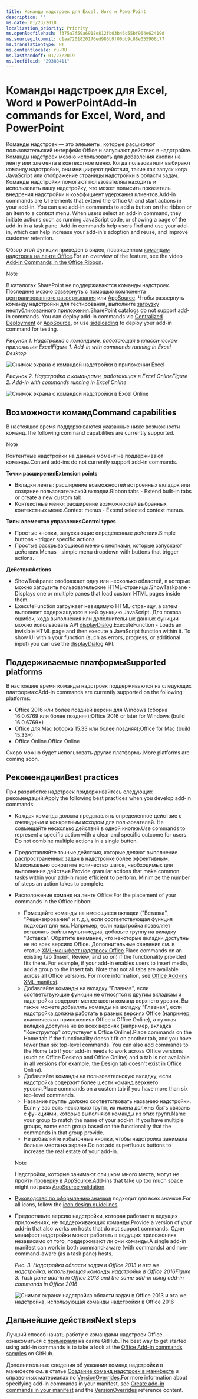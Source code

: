 ```yaml
---
title: Команды надстроек для Excel, Word и PowerPoint
description: ''
ms.date: 01/23/2018
localization_priority: Priority
ms.openlocfilehash: f375a7f59a6918e812fb03b46c55bf964e62419d
ms.sourcegitcommit: d1aa7201820176ed986b9f00bb9c88e055906c77
ms.translationtype: HT
ms.contentlocale: ru-RU
ms.lasthandoff: 01/23/2019
ms.locfileid: "29388411"
---
```

# <a name="add-in-commands-for-excel-word-and-powerpoint"></a><span data-ttu-id="e0fff-102">Команды надстроек для Excel, Word и PowerPoint</span><span class="sxs-lookup"><span data-stu-id="e0fff-102">Add-in commands for Excel, Word, and PowerPoint</span></span>

<span data-ttu-id="e0fff-p101">Команды надстроек — это элементы, которые расширяют пользовательский интерфейс Office и запускают действия в надстройке. Команды надстроек можно использовать для добавления кнопки на ленту или элемента в контекстное меню. Когда пользователи выбирают команду надстройки, они инициируют действия, такие как запуск кода JavaScript или отображение страницы надстройки в области задач. Команды надстройки помогают пользователям находить и использовать вашу надстройку, что может повысить показатель внедрения надстройки и коэффициент удержания клиентов.</span><span class="sxs-lookup"><span data-stu-id="e0fff-p101">Add-in commands are UI elements that extend the Office UI and start actions in your add-in. You can use add-in commands to add a button on the ribbon or an item to a context menu. When users select an add-in command, they initiate actions such as running JavaScript code, or showing a page of the add-in in a task pane. Add-in commands help users find and use your add-in, which can help increase your add-in's adoption and reuse, and improve customer retention.</span></span>

<span data-ttu-id="e0fff-107">Обзор этой функции приведен в видео, посвященном [командам надстроек на ленте Office](https://channel9.msdn.com/events/Build/2016/P551).</span><span class="sxs-lookup"><span data-stu-id="e0fff-107">For an overview of the feature, see the video [Add-in Commands in the Office Ribbon](https://channel9.msdn.com/events/Build/2016/P551).</span></span>

> [!NOTE]
> <span data-ttu-id="e0fff-p102">В каталогах SharePoint не поддерживаются команды надстроек. Последние можно развернуть с помощью компонента [централизованного развертывания](../publish/centralized-deployment.md) или [AppSource](https://docs.microsoft.com/office/dev/store/submit-to-the-office-store). Чтобы развернуть команду надстройки для тестирования, выполните [загрузку неопубликованного приложения](../testing/create-a-network-shared-folder-catalog-for-task-pane-and-content-add-ins.md).</span><span class="sxs-lookup"><span data-stu-id="e0fff-p102">SharePoint catalogs do not support add-in commands. You can deploy add-in commands via [Centralized Deployment](../publish/centralized-deployment.md) or [AppSource](https://docs.microsoft.com/office/dev/store/submit-to-the-office-store), or use [sideloading](../testing/create-a-network-shared-folder-catalog-for-task-pane-and-content-add-ins.md) to deploy your add-in command for testing.</span></span> 

<span data-ttu-id="e0fff-110">*Рисунок 1. Надстройка с командами, работающая в классическом приложении Excel*</span><span class="sxs-lookup"><span data-stu-id="e0fff-110">*Figure 1. Add-in with commands running in Excel Desktop*</span></span>

![Снимок экрана с командой надстройки в приложении Excel](../images/add-in-commands-1.png)

<span data-ttu-id="e0fff-112">*Рисунок 2. Надстройка с командами, работающая в Excel Online*</span><span class="sxs-lookup"><span data-stu-id="e0fff-112">*Figure 2. Add-in with commands running in Excel Online*</span></span>

![Снимок экрана с командой надстройки в Excel Online](../images/add-in-commands-2.png)

## <a name="command-capabilities"></a><span data-ttu-id="e0fff-114">Возможности команд</span><span class="sxs-lookup"><span data-stu-id="e0fff-114">Command capabilities</span></span>
<span data-ttu-id="e0fff-115">В настоящее время поддерживаются указанные ниже возможности команд.</span><span class="sxs-lookup"><span data-stu-id="e0fff-115">The following command capabilities are currently supported.</span></span>

> [!NOTE]
> <span data-ttu-id="e0fff-116">Контентные надстройки на данный момент не поддерживают команды.</span><span class="sxs-lookup"><span data-stu-id="e0fff-116">Content add-ins do not currently support add-in commands.</span></span>

<span data-ttu-id="e0fff-117">**Точки расширения**</span><span class="sxs-lookup"><span data-stu-id="e0fff-117">**Extension points**</span></span>

- <span data-ttu-id="e0fff-118">Вкладки ленты: расширение возможностей встроенных вкладок или создание пользовательской вкладки.</span><span class="sxs-lookup"><span data-stu-id="e0fff-118">Ribbon tabs - Extend built-in tabs or create a new custom tab.</span></span>
- <span data-ttu-id="e0fff-119">Контекстные меню: расширение возможностей выбранных контекстных меню.</span><span class="sxs-lookup"><span data-stu-id="e0fff-119">Context menus - Extend selected context menus.</span></span>

<span data-ttu-id="e0fff-120">**Типы элементов управления**</span><span class="sxs-lookup"><span data-stu-id="e0fff-120">**Control types**</span></span>

- <span data-ttu-id="e0fff-121">Простые кнопки, запускающие определенные действия.</span><span class="sxs-lookup"><span data-stu-id="e0fff-121">Simple buttons - trigger specific actions.</span></span>
- <span data-ttu-id="e0fff-122">Простые раскрывающиеся меню с кнопками, которые запускают действия.</span><span class="sxs-lookup"><span data-stu-id="e0fff-122">Menus - simple menu dropdown with buttons that trigger actions.</span></span>

<span data-ttu-id="e0fff-123">**Действия**</span><span class="sxs-lookup"><span data-stu-id="e0fff-123">**Actions**</span></span>

- <span data-ttu-id="e0fff-124">ShowTaskpane: отображает одну или несколько областей, в которые можно загрузить пользовательские HTML-страницы.</span><span class="sxs-lookup"><span data-stu-id="e0fff-124">ShowTaskpane - Displays one or multiple panes that load custom HTML pages inside them.</span></span>
- <span data-ttu-id="e0fff-p103">ExecuteFunction загружает невидимую HTML-страницу, а затем выполняет содержащуюся в ней функцию JavaScript. Для показа ошибок, хода выполнения или дополнительных данных функции можно использовать API [displayDialog](https://docs.microsoft.com/javascript/api/office/office.ui).</span><span class="sxs-lookup"><span data-stu-id="e0fff-p103">ExecuteFunction - Loads an invisible HTML page and then execute a JavaScript function within it. To show UI within your function (such as errors, progress, or additional input) you can use the [displayDialog](https://docs.microsoft.com/javascript/api/office/office.ui) API.</span></span>  

## <a name="supported-platforms"></a><span data-ttu-id="e0fff-127">Поддерживаемые платформы</span><span class="sxs-lookup"><span data-stu-id="e0fff-127">Supported platforms</span></span>

<span data-ttu-id="e0fff-128">В настоящее время команды надстроек поддерживаются на следующих платформах:</span><span class="sxs-lookup"><span data-stu-id="e0fff-128">Add-in commands are currently supported on the following platforms:</span></span>

- <span data-ttu-id="e0fff-129">Office 2016 или более поздней версии для Windows (сборка 16.0.6769 или более поздняя);</span><span class="sxs-lookup"><span data-stu-id="e0fff-129">Office 2016 or later for Windows (build 16.0.6769+)</span></span>
- <span data-ttu-id="e0fff-130">Office для Mac (сборка 15.33 или более поздняя);</span><span class="sxs-lookup"><span data-stu-id="e0fff-130">Office for Mac (build 15.33+)</span></span>
- <span data-ttu-id="e0fff-131">Office Online.</span><span class="sxs-lookup"><span data-stu-id="e0fff-131">Office Online</span></span>

<span data-ttu-id="e0fff-132">Скоро можно будет использовать другие платформы.</span><span class="sxs-lookup"><span data-stu-id="e0fff-132">More platforms are coming soon.</span></span>

## <a name="best-practices"></a><span data-ttu-id="e0fff-133">Рекомендации</span><span class="sxs-lookup"><span data-stu-id="e0fff-133">Best practices</span></span>

<span data-ttu-id="e0fff-134">При разработке надстроек придерживайтесь следующих рекомендаций:</span><span class="sxs-lookup"><span data-stu-id="e0fff-134">Apply the following best practices when you develop add-in commands:</span></span>

- <span data-ttu-id="e0fff-p104">Каждая команда должна представлять определенное действие с очевидным и конкретным исходом для пользователей. Не совмещайте несколько действий в одной кнопке.</span><span class="sxs-lookup"><span data-stu-id="e0fff-p104">Use commands to represent a specific action with a clear and specific outcome for users. Do not combine multiple actions in a single button.</span></span>
- <span data-ttu-id="e0fff-p105">Предоставляйте точные действия, которые делают выполнение распространенных задач в надстройке более эффективным. Максимально сократите количество шагов, необходимых для выполнения действия.</span><span class="sxs-lookup"><span data-stu-id="e0fff-p105">Provide granular actions that make common tasks within your add-in more efficient to perform. Minimize the number of steps an action takes to complete.</span></span>
- <span data-ttu-id="e0fff-139">Расположение команд на ленте Office:</span><span class="sxs-lookup"><span data-stu-id="e0fff-139">For the placement of your commands in the Office ribbon:</span></span>
    - <span data-ttu-id="e0fff-p106">Помещайте команды на имеющиеся вкладки ("Вставка", "Рецензирование" и т. д.), если соответствующая функция подходит для них. Например, если надстройка позволяет вставлять файлы мультимедиа, добавьте группу на вкладку "Вставка". Обратите внимание, что некоторые вкладки доступны не во всех версиях Office. Дополнительные сведения см. в статье [XML-манифест надстроек Office](../develop/add-in-manifests.md).</span><span class="sxs-lookup"><span data-stu-id="e0fff-p106">Place commands on an existing tab (Insert, Review, and so on) if the functionality provided fits there. For example, if your add-in enables users to insert media, add a group to the Insert tab. Note that not all tabs are available across all Office versions. For more information, see [Office Add-ins XML manifest](../develop/add-in-manifests.md).</span></span> 
    - <span data-ttu-id="e0fff-p107">Добавляйте команды на вкладку "Главная", если соответствующие функции не относятся к другим вкладкам и надстройка содержит менее шести команд верхнего уровня. Вы также можете добавлять команды на вкладку "Главная", если надстройка должна работать в разных версиях Office (например, классических приложениях Office и Office Online), а нужная вкладка доступна не во всех версиях (например, вкладка "Конструктор" отсутствует в Office Online).</span><span class="sxs-lookup"><span data-stu-id="e0fff-p107">Place commands on the Home tab if the functionality doesn't fit on another tab, and you have fewer than six top-level commands. You can also add commands to the Home tab if your add-in needs to work across Office versions (such as Office Desktop and Office Online) and a tab is not available in all versions (for example, the Design tab doesn't exist in Office Online).</span></span>  
    - <span data-ttu-id="e0fff-145">Добавляйте команды на пользовательскую вкладку, если надстройка содержит более шести команд верхнего уровня.</span><span class="sxs-lookup"><span data-stu-id="e0fff-145">Place commands on a custom tab if you have more than six top-level commands.</span></span> 
    - <span data-ttu-id="e0fff-p108">Название группы должно соответствовать названию надстройки. Если у вас есть несколько групп, их имена должны быть связаны с функциями, которые выполняют команды из этих групп.</span><span class="sxs-lookup"><span data-stu-id="e0fff-p108">Name your group to match the name of your add-in. If you have multiple groups, name each group based on the functionality that the commands in that group provide.</span></span>
    - <span data-ttu-id="e0fff-148">Не добавляйте избыточные кнопки, чтобы надстройка занимала больше места на экране.</span><span class="sxs-lookup"><span data-stu-id="e0fff-148">Do not add superfluous buttons to increase the real estate of your add-in.</span></span>

     > [!NOTE]
     > <span data-ttu-id="e0fff-149">Надстройки, которые занимают слишком много места, могут не пройти [проверку в AppSource](https://docs.microsoft.com/office/dev/store/validation-policies).</span><span class="sxs-lookup"><span data-stu-id="e0fff-149">Add-ins that take up too much space might not pass [AppSource validation](https://docs.microsoft.com/office/dev/store/validation-policies).</span></span>

- <span data-ttu-id="e0fff-150">[Руководство по оформлению значков](add-in-icons.md) подходит для всех значков.</span><span class="sxs-lookup"><span data-stu-id="e0fff-150">For all icons, follow the [icon design guidelines](add-in-icons.md).</span></span>
- <span data-ttu-id="e0fff-151">Предоставьте версию надстройки, которая работает в ведущих приложениях, не поддерживающих команды.</span><span class="sxs-lookup"><span data-stu-id="e0fff-151">Provide a version of your add-in that also works on hosts that do not support commands.</span></span> <span data-ttu-id="e0fff-152">Один манифест надстройки может работать в ведущих приложениях независимо от того, поддерживают ли они команды.</span><span class="sxs-lookup"><span data-stu-id="e0fff-152">A single add-in manifest can work in both command-aware (with commands) and non-command-aware (as a task pane) hosts.</span></span>

   <span data-ttu-id="e0fff-153">*Рис. 3. Надстройка области задач в Office 2013 и эта же надстройка, использующая команды надстройки в Office 2016*</span><span class="sxs-lookup"><span data-stu-id="e0fff-153">*Figure 3. Task pane add-in in Office 2013 and the same add-in using add-in commands in Office 2016*</span></span>

   ![Снимок экрана: надстройка области задач в Office 2013 и эта же надстройка, использующая команды надстройки в Office 2016](../images/office-task-pane-add-ins.png)


## <a name="next-steps"></a><span data-ttu-id="e0fff-155">Дальнейшие действия</span><span class="sxs-lookup"><span data-stu-id="e0fff-155">Next steps</span></span>

<span data-ttu-id="e0fff-156">Лучший способ начать работу с командами надстроек Office — ознакомиться с [примерами](https://github.com/OfficeDev/Office-Add-in-Commands-Samples/) на сайте GitHub.</span><span class="sxs-lookup"><span data-stu-id="e0fff-156">The best way to get started using add-in commands is to take a look at the [Office Add-in commands samples](https://github.com/OfficeDev/Office-Add-in-Commands-Samples/) on GitHub.</span></span>

<span data-ttu-id="e0fff-157">Дополнительные сведения об указании команд надстройки в манифесте см. в статье [Создание команд надстроек в манифесте](../develop/create-addin-commands.md) и справочных материалах по [VersionOverrides](https://docs.microsoft.com/office/dev/add-ins/reference/manifest/versionoverrides).</span><span class="sxs-lookup"><span data-stu-id="e0fff-157">For more information about specifying add-in commands in your manifest, see [Create add-in commands in your manifest](../develop/create-addin-commands.md) and the [VersionOverrides](https://docs.microsoft.com/office/dev/add-ins/reference/manifest/versionoverrides) reference content.</span></span>
